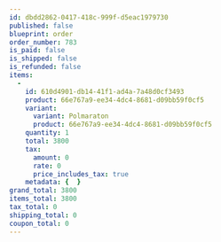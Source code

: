 ```yaml
---
id: dbdd2862-0417-418c-999f-d5eac1979730
published: false
blueprint: order
order_number: 783
is_paid: false
is_shipped: false
is_refunded: false
items:
  -
    id: 610d4901-db14-41f1-ad4a-7a48d0cf3493
    product: 66e767a9-ee34-4dc4-8681-d09bb59f0cf5
    variant:
      variant: Polmaraton
      product: 66e767a9-ee34-4dc4-8681-d09bb59f0cf5
    quantity: 1
    total: 3800
    tax:
      amount: 0
      rate: 0
      price_includes_tax: true
    metadata: {  }
grand_total: 3800
items_total: 3800
tax_total: 0
shipping_total: 0
coupon_total: 0
---
```

